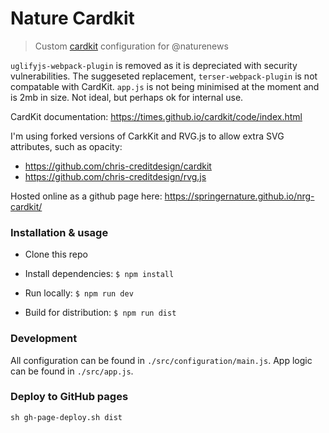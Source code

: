 # Nature Cardkit

> Custom [cardkit](https://times.github.io/cardkit/) configuration for @naturenews

`uglifyjs-webpack-plugin` is removed as it is depreciated with security vulnerabilities. The suggeseted replacement, `terser-webpack-plugin` is not compatable with CardKit. `app.js` is not being minimised at the moment and is 2mb in size. Not ideal, but perhaps ok for internal use.

CardKit documentation: https://times.github.io/cardkit/code/index.html

I'm using forked versions of CarkKit and RVG.js to allow extra SVG attributes, such as opacity:

- https://github.com/chris-creditdesign/cardkit
- https://github.com/chris-creditdesign/rvg.js

Hosted online as a github page here: https://springernature.github.io/nrg-cardkit/

### Installation & usage

- Clone this repo
- Install dependencies: `$ npm install`

- Run locally: `$ npm run dev`
- Build for distribution: `$ npm run dist`

### Development

All configuration can be found in `./src/configuration/main.js`. App logic can be found in `./src/app.js`.

### Deploy to GitHub pages

    sh gh-page-deploy.sh dist
